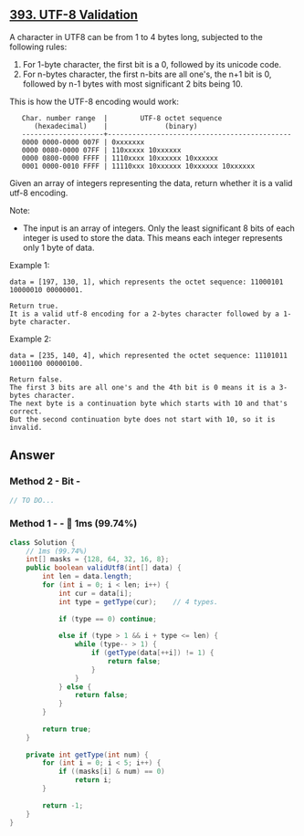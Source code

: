 ## [393. UTF-8 Validation](https://leetcode.com/problems/utf-8-validation/)

A character in UTF8 can be from 1 to 4 bytes long, subjected to the following rules:

1. For 1-byte character, the first bit is a 0, followed by its unicode code.
2. For n-bytes character, the first n-bits are all one's, the n+1 bit is 0, followed by n-1 bytes with most significant 2 bits being 10.

This is how the UTF-8 encoding would work:
```
   Char. number range  |        UTF-8 octet sequence
      (hexadecimal)    |              (binary)
   --------------------+---------------------------------------------
   0000 0000-0000 007F | 0xxxxxxx
   0000 0080-0000 07FF | 110xxxxx 10xxxxxx
   0000 0800-0000 FFFF | 1110xxxx 10xxxxxx 10xxxxxx
   0001 0000-0010 FFFF | 11110xxx 10xxxxxx 10xxxxxx 10xxxxxx
```
Given an array of integers representing the data, return whether it is a valid utf-8 encoding.

Note:
- The input is an array of integers. Only the least significant 8 bits of each integer is used to store the data. This means each integer represents only 1 byte of data.

Example 1:
```
data = [197, 130, 1], which represents the octet sequence: 11000101 10000010 00000001.

Return true.
It is a valid utf-8 encoding for a 2-bytes character followed by a 1-byte character.
```
Example 2:
```
data = [235, 140, 4], which represented the octet sequence: 11101011 10001100 00000100.

Return false.
The first 3 bits are all one's and the 4th bit is 0 means it is a 3-bytes character.
The next byte is a continuation byte which starts with 10 and that's correct.
But the second continuation byte does not start with 10, so it is invalid.
```
## Answer
### Method 2 - Bit - 
```java
// TO DO...
```
### Method 1 - - :rocket: 1ms (99.74%)
```java
class Solution {
    // 1ms (99.74%)
    int[] masks = {128, 64, 32, 16, 8};
    public boolean validUtf8(int[] data) {
        int len = data.length;
        for (int i = 0; i < len; i++) {
            int cur = data[i];
            int type = getType(cur);    // 4 types.
            
            if (type == 0) continue;
            
            else if (type > 1 && i + type <= len) {
                while (type-- > 1) {
                    if (getType(data[++i]) != 1) {
                        return false;
                    }
                }
            } else {
                return false;
            }
        }
        
        return true;
    }
    
    private int getType(int num) {
        for (int i = 0; i < 5; i++) {
            if ((masks[i] & num) == 0) 
                return i;
        }
        
        return -1;
    }
}
```

